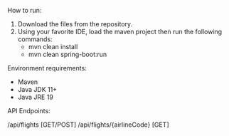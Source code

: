 How to run:
1. Download the files from the repository.
2. Using your favorite IDE, load the maven project then run the following commands:
	- mvn clean install
	- mvn clean spring-boot:run

Environment requirements:

- Maven
- Java JDK 11+
- Java JRE 19

API Endpoints:

/api/flights [GET/POST]
/api/flights/{airlineCode} [GET]
